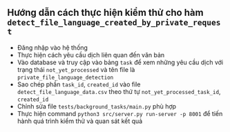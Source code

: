 ## Hướng dẫn cách thực hiện kiểm thử cho hàm `detect_file_language_created_by_private_request`

- Đăng nhập vào hệ thống
- Thực hiện cách yêu cầu dịch liên quan đến văn bản
- Vào database và truy cập vào bảng `task` để xem những yêu cầu dịch với trạng thái `not_yet_processed` và tên file là `private_file_language_detection`
- Sao chép phần `task_id`, `created_id` vào file `detect_file_language_data.csv` theo thứ tự `not_yet_processed_task_id`, `created_id`
- Chỉnh sửa file `tests/background_tasks/main.py` phù hợp 
- Thực hiện command `python3 src/server.py run-server -p 8001` để tiến hành quá trình kiểm thử  và quan sát kết quả